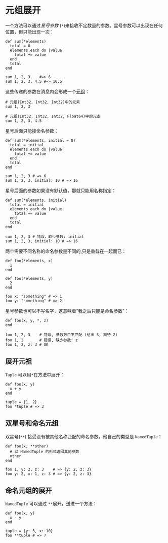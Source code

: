 # 元组展开

一个方法可以通过*星号参数* (`*`)来接收不定数量的参数。星号参数可以出现在任何位置，但只能出现一次：

```crystal
def sum(*elements)
  total = 0
  elements.each do |value|
    total += value
  end
  total
end

sum 1, 2, 3    #=> 6
sum 1, 2, 3, 4.5 #=> 10.5
```

这些传递的参数在消息内会形成一个[元组](http://crystal-lang.org/api/Tuple.html)：

```crystal
# 元组(Int32, Int32, Int32)中的元素
sum 1, 2, 3

# 元组(Int32, Int32, Int32, Float64)中的元素
sum 1, 2, 3, 4.5
```

星号后面只能接命名参数：

```crystal
def sum(*elements, initial = 0)
  total = initial
  elements.each do |value|
    total += value
  end
  total
end

sum 1, 2, 3 # => 6
sum 1, 2, 3, initial: 10 # => 16
```

星号后面的参数如果没有默认值，那就只能用名称指定：

```crystal
def sum(*elements, initial)
  total = initial
  elements.each do |value|
    total += value
  end
  total
end

sum 1, 2, 3 # 错误，缺少参数: initial
sum 1, 2, 3, initial: 10 # => 16
```

两个需要不同名称的命名参数是不同的,只是重载在一起而已：

```crystal
def foo(*elements, x)
  1
end

def foo(*elements, y)
  2
end

foo x: "something" # => 1
foo y: "something" # => 2
```

星号参数也可以不写名字，这意味着“我之后只能是命名参数”：

```crystal
def foo(x, y, *, z)
end

foo 1, 2, 3    # 错误, 参数数目不匹配 (给出 3, 期待 2)
foo 1, 2       # 错误, 缺少参数: z
foo 1, 2, z: 3 # OK
```

## 展开元祖

`Tuple` 可以用`*`在方法中展开：

```crystal
def foo(x, y)
  x + y
end

tuple = {1, 2}
foo *tuple # => 3
```

## 双星号和命名元组

双星号(`**`) 接受没有被其他名称匹配的命名参数。他自己的类型是 `NamedTuple`：

```crystal
def foo(x, **other)
  # 以 NamedTuple 的形式返回其他参数
  other
end

foo 1, y: 2, z: 3    # => {y: 2, z: 3}
foo y: 2, x: 1, z: 3 # => {y: 2, z: 3}
```

## 命名元组的展开

`NamedTuple` 可以通过 `**`展开，送进一个方法：

```crystal
def foo(x, y)
  x - y
end

tuple = {y: 3, x: 10}
foo **tuple # => 7
```
